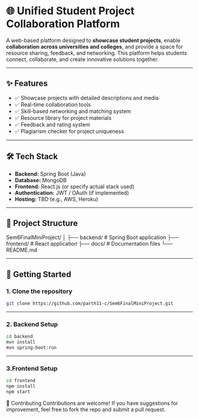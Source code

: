 # 🌐 Unified Student Project Collaboration Platform

A web-based platform designed to **showcase student projects**, enable **collaboration across universities and colleges**, and provide a space for resource sharing, feedback, and networking. This platform helps students connect, collaborate, and create innovative solutions together.

---

## ✨ Features
- ✅ Showcase projects with detailed descriptions and media
- ✅ Real-time collaboration tools
- ✅ Skill-based networking and matching system
- ✅ Resource library for project materials
- ✅ Feedback and rating system
- ✅ Plagiarism checker for project uniqueness

---

## 🛠 Tech Stack
- **Backend:** Spring Boot (Java)
- **Database:** MongoDB
- **Frontend:** React.js (or specify actual stack used)
- **Authentication:** JWT / OAuth (if implemented)
- **Hosting:** TBD (e.g., AWS, Heroku)

---

## 📂 Project Structure

Sem6FinalMiniProject/
│
├── backend/ # Spring Boot application
├── frontend/ # React application
├── docs/ # Documentation files
└── README.md



---

## 🚀 Getting Started

### 1. Clone the repository
```bash
git clone https://github.com/parth11-c/Sem6FinalMiniProject.git

```
---

### 2. Backend Setup
```bash
cd backend
mvn install
mvn spring-boot:run
```
---
### 3.Frontend Setup
```bash
cd frontend
npm install
npm start

```
🤝 Contributing
Contributions are welcome! If you have suggestions for improvement, feel free to fork the repo and submit a pull request.


